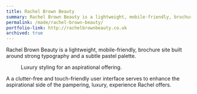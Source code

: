 ```yaml
---
title: Rachel Brown Beauty
summary: Rachel Brown Beauty is a lightweight, mobile-friendly, brochure site built around strong typography and a subtle pastel palette.
permalink: /made/rachel-brown-beauty/
portfolio-link: http://rachelbrownbeauty.co.uk
archived: true
---
```

Rachel Brown Beauty is a lightweight, mobile-friendly, brochure site built around strong typography and a subtle pastel palette.


<figure><img src="/img/rachelbrownbeauty-co-uk.jpg" alt="" /><figcaption>Luxury styling for an aspirational offering.</figcaption></figure>

A a clutter-free and touch-friendly user interface serves to enhance the aspirational side of the pampering, luxury, experience Rachel offers.
